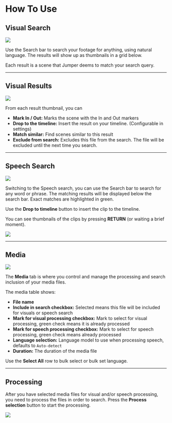 # How To Use

## Visual Search

![](/static/how-to-use-01.png)

Use the Search bar to search your footage for anything, using natural language. The results will show up as thumbnails in a grid below.

Each result is a scene that Jumper deems to match your search query.

---

## Visual Results

![](/static/how-to-use-02.png)

From each result thumbnail, you can

- **Mark In / Out:** Marks the scene with the In and Out markers
- **Drop to the timeline:** Insert the result on your timeline. (Configurable in settings)
- **Match similar:** Find scenes similar to this result
- **Exclude from search:** Excludes this file from the search. The file will be excluded until the next time you search.

---

## Speech Search

![](/static/how-to-use-03.png)

Switching to the Speech search, you can use the Search bar to search for any word or phrase. The matching results will be displayed below the search bar. Exact matches are highlighted in green.

Use the **Drop to timeline** button to insert the clip to the timeline.

You can see thumbnails of the clips by pressing **RETURN** (or waiting a brief moment).

![](/static/how-to-use-04.png)

---

## Media

![](/static/how-to-use-05.png)

The **Media** tab is where you control and manage the processing and search inclusion of your media files.

The media table shows:

- **File name**
- **Include in search checkbox:** Selected means this file will be included for visuals or speech search
- **Mark for visual processing checkbox:** Mark to select for visual processing, green check means it is already processed
- **Mark for speech processing checkbox:** Mark to select for speech processing, green check means already processed
- **Language selection:** Language model to use when processing speech, defaults to `Auto-detect`
- **Duration:** The duration of the media file

Use the **Select All** row to bulk select or bulk set language.

---

## Processing

After you have selected media files for visual and/or speech processing, you need to process the files in order to search. Press the **Process selection** button to start the processing.

![](/static/how-to-use-06.png)